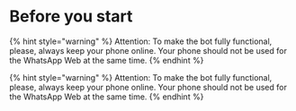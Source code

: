 # Before you start

{% hint style="warning" %}
Attention: To make the bot fully functional, please, always keep your phone online. Your phone should not be used for the WhatsApp Web at the same time.
{% endhint %}



{% hint style="warning" %}
Attention: To make the bot fully functional, please, always keep your phone online. Your phone should not be used for the WhatsApp Web at the same time.
{% endhint %}

